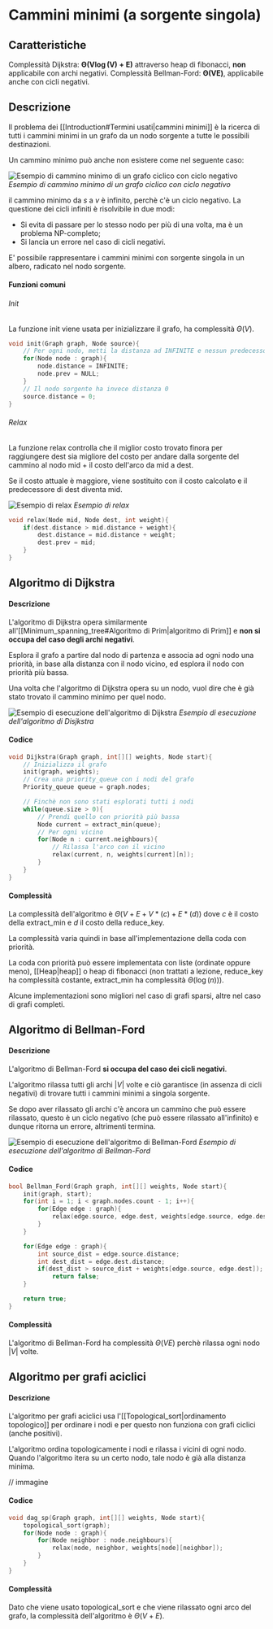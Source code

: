 # Cammini minimi (a sorgente singola)
## Caratteristiche
Complessità Dijkstra: $\boldsymbol{\Theta(V\log(V)+E)}$ attraverso heap di fibonacci, **non** applicabile con archi negativi.
Complessità Bellman-Ford: $\boldsymbol{\Theta(VE)}$, applicabile anche con cicli negativi.

## Descrizione
Il problema dei [[Introduction#Termini usati|cammini minimi]] è la ricerca di tutti i cammini minimi in un grafo da un nodo sorgente a tutte le possibili destinazioni.

Un cammino minimo può anche non esistere come nel seguente caso:

![Esempio di cammino minimo di un grafo ciclico con ciclo negativo](Images/cyclic_path.svg)
*Esempio di cammino minimo di un grafo ciclico con ciclo negativo*

il cammino minimo da $s$ a $v$ è infinito, perchè c'è un ciclo negativo.
La questione dei cicli infiniti è risolvibile in due modi:
- Si evita di passare per lo stesso nodo per più di una volta, ma è un problema NP-completo;
- Si lancia un errore nel caso di cicli negativi.

E' possibile rappresentare i cammini minimi con sorgente singola in un albero, radicato nel nodo sorgente.

#### Funzioni comuni
###### Init
La funzione init viene usata per inizializzare il grafo, ha complessità $\Theta(V)$.
````c
void init(Graph graph, Node source){
	// Per ogni nodo, metti la distanza ad INFINITE e nessun predecessore
	for(Node node : graph){
		node.distance = INFINITE;
		node.prev = NULL;
	}
	// Il nodo sorgente ha invece distanza 0
	source.distance = 0;
}
````
###### Relax
La funzione relax controlla che il miglior costo trovato finora per raggiungere dest sia migliore del costo per andare dalla sorgente del cammino al nodo mid + il costo dell'arco da mid a dest.

Se il costo attuale è maggiore, viene sostituito con il costo calcolato e il predecessore di dest diventa mid.

![Esempio di relax](Images/relax.svg)
*Esempio di relax*
````c
void relax(Node mid, Node dest, int weight){
	if(dest.distance > mid.distance + weight){
		dest.distance = mid.distance + weight;
		dest.prev = mid;
	}
}
````

## Algoritmo di Dijkstra
#### Descrizione
L'algoritmo di Dijkstra opera similarmente all'[[Minimum_spanning_tree#Algoritmo di Prim|algoritmo di Prim]] e **non si occupa del caso degli archi negativi**.

Esplora il grafo a partire dal nodo di partenza e associa ad ogni nodo una priorità, in base alla distanza con il nodo vicino, ed esplora il nodo con priorità più bassa.

Una volta che l'algoritmo di Dijkstra opera su un nodo, vuol dire che è già stato trovato il cammino minimo per quel nodo.

![Esempio di esecuzione dell'algoritmo di Dijkstra](Images/dijkstra.svg)
*Esempio di esecuzione dell'algoritmo di Disjkstra*

#### Codice
````c
void Dijkstra(Graph graph, int[][] weights, Node start){
	// Inizializza il grafo
	init(graph, weights);
	// Crea una priority_queue con i nodi del grafo
	Priority_queue queue = graph.nodes;

	// Finchè non sono stati esplorati tutti i nodi
	while(queue.size > 0){
		// Prendi quello con priorità più bassa
		Node current = extract_min(queue);
		// Per ogni vicino
		for(Node n : current.neighbours){
			// Rilassa l'arco con il vicino
			relax(current, n, weights[current][n]);
		}
	}
}
````

#### Complessità
La complessità dell'algoritmo è $\Theta(V+E+V*(c)+E*(d))$ dove $c$ è il costo della extract_min e $d$ il costo della reduce_key.

La complessità varia quindi in base all'implementazione della coda con priorità.

La coda con priorità può essere implementata con liste (ordinate oppure meno), [[Heap|heap]] o heap di fibonacci (non trattati a lezione, reduce_key ha complessità costante, extract_min ha complessità $\Theta(\log(n))$).

Alcune implementazioni sono migliori nel caso di grafi sparsi, altre nel caso di grafi completi.

## Algoritmo di Bellman-Ford
#### Descrizione
L'algoritmo di Bellman-Ford **si occupa del caso dei cicli negativi**.

L'algoritmo rilassa tutti gli archi $|V|$ volte e ciò garantisce (in assenza di cicli negativi) di trovare tutti i cammini minimi a singola sorgente.

Se dopo aver rilassato gli archi c'è ancora un cammino che può essere rilassato, questo è un ciclo negativo (che può essere rilassato all'infinito) e dunque ritorna un errore, altrimenti termina.

![Esempio di esecuzione dell'algoritmo di Bellman-Ford](Images/bellman_ford.svg)
*Esempio di esecuzione dell'algoritmo di Bellman-Ford*

#### Codice
````c
bool Bellman_Ford(Graph graph, int[][] weights, Node start){
	init(graph, start);
	for(int i = 1; i < graph.nodes.count - 1; i++){
		for(Edge edge : graph){
			relax(edge.source, edge.dest, weights[edge.source, edge.dest]);
		}
	}

	for(Edge edge : graph){
		int source_dist = edge.source.distance;
		int dest_dist = edge.dest.distance;
		if(dest_dist > source_dist + weights[edge.source, edge.dest]);
			return false;
	}

	return true;
}
````
#### Complessità
L'algoritmo di Bellman-Ford ha complessità $\Theta(VE)$ perchè rilassa ogni nodo $|V|$ volte.

## Algoritmo per grafi aciclici
#### Descrizione
L'algoritmo per grafi aciclici usa l'[[Topological_sort|ordinamento topologico]] per ordinare i nodi e per questo non funziona con grafi ciclici (anche positivi).

L'algoritmo ordina topologicamente i nodi e rilassa i vicini di ogni nodo. Quando l'algoritmo itera su un certo nodo, tale nodo è già alla distanza minima.

// immagine

#### Codice
````c
void dag_sp(Graph graph, int[][] weights, Node start){
	topological_sort(graph);
	for(Node node : graph){
		for(Node neighbor : node.neighbours){
			relax(node, neighbor, weights[node][neighbor]);
		}
	}
}
````
#### Complessità
Dato che viene usato topological_sort e che viene rilassato ogni arco del grafo, la complessità dell'algoritmo è $\Theta(V+E)$.